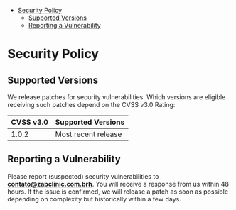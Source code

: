 <!-- START doctoc generated TOC please keep comment here to allow auto update -->
<!-- DON'T EDIT THIS SECTION, INSTEAD RE-RUN doctoc TO UPDATE -->


- [Security Policy](#security-policy)
  - [Supported Versions](#supported-versions)
  - [Reporting a Vulnerability](#reporting-a-vulnerability)

<!-- END doctoc generated TOC please keep comment here to allow auto update -->

# Security Policy

## Supported Versions

We release patches for security vulnerabilities. Which versions are eligible
receiving such patches depend on the CVSS v3.0 Rating:

| CVSS v3.0 | Supported Versions                        |
| --------- | ----------------------------------------- |
| 1.0.2     | Most recent release                       |

## Reporting a Vulnerability

Please report (suspected) security vulnerabilities to
**[contato@zapclinic.com.brh](mailto:contato@zapclinic.com.br)**. You will receive a response from
us within 48 hours. If the issue is confirmed, we will release a patch as soon
as possible depending on complexity but historically within a few days.
